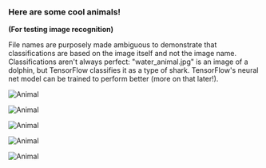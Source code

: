 ### Here are some cool animals!

**(For testing image recognition)**

File names are purposely made ambiguous to demonstrate that classifications are based on the image itself and not the image name. Classifications aren't always perfect: "water_animal.jpg" is an image of a dolphin, but TensorFlow classifies it as a type of shark. TensorFlow's neural net model can be trained to perform better (more on that later!).

![](https://raw.githubusercontent.com/TensorPy/TensorPy/master/examples/images/bird_animal.jpg "Animal")

![](https://raw.githubusercontent.com/TensorPy/TensorPy/master/examples/images/cat_animal.jpg "Animal")

![](https://raw.githubusercontent.com/TensorPy/TensorPy/master/examples/images/happy_animal.jpg "Animal")

![](https://raw.githubusercontent.com/TensorPy/TensorPy/master/examples/images/reptile_animal.jpg "Animal")

![](https://raw.githubusercontent.com/TensorPy/TensorPy/master/examples/images/water_animal.jpg "Animal")
